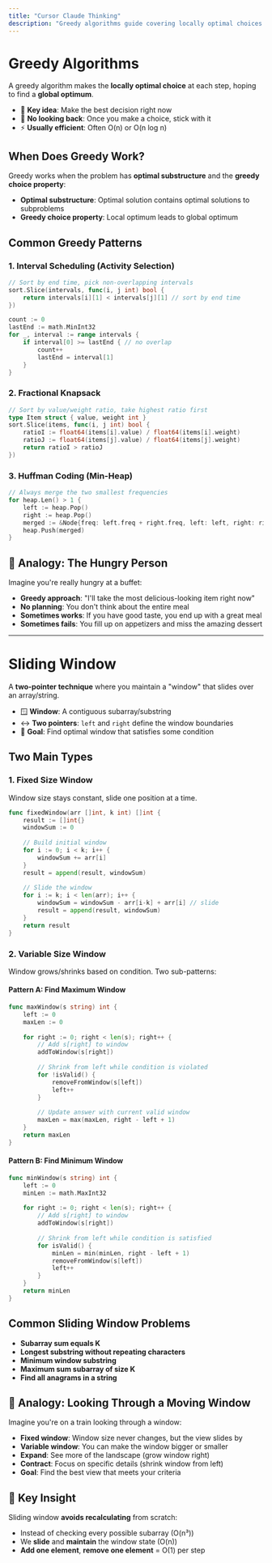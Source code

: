 ```yaml
---
title: "Cursor Claude Thinking"
description: "Greedy algorithms guide covering locally optimal choices and key insights for problem solving"
---
```


# Greedy Algorithms

A greedy algorithm makes the **locally optimal choice** at each step, hoping to find a **global optimum**.

* 🎯 **Key idea**: Make the best decision right now
* 🚫 **No looking back**: Once you make a choice, stick with it
* ⚡ **Usually efficient**: Often O(n) or O(n log n)

## When Does Greedy Work?

Greedy works when the problem has **optimal substructure** and the **greedy choice property**:

* **Optimal substructure**: Optimal solution contains optimal solutions to subproblems
* **Greedy choice property**: Local optimum leads to global optimum

## Common Greedy Patterns

### 1. **Interval Scheduling** (Activity Selection)
```go
// Sort by end time, pick non-overlapping intervals
sort.Slice(intervals, func(i, j int) bool {
    return intervals[i][1] < intervals[j][1] // sort by end time
})

count := 0
lastEnd := math.MinInt32
for _, interval := range intervals {
    if interval[0] >= lastEnd { // no overlap
        count++
        lastEnd = interval[1]
    }
}
```

### 2. **Fractional Knapsack** 
```go
// Sort by value/weight ratio, take highest ratio first
type Item struct { value, weight int }
sort.Slice(items, func(i, j int) bool {
    ratioI := float64(items[i].value) / float64(items[i].weight)
    ratioJ := float64(items[j].value) / float64(items[j].weight)
    return ratioI > ratioJ
})
```

### 3. **Huffman Coding** (Min-Heap)
```go
// Always merge the two smallest frequencies
for heap.Len() > 1 {
    left := heap.Pop()
    right := heap.Pop()
    merged := &Node{freq: left.freq + right.freq, left: left, right: right}
    heap.Push(merged)
}
```

## 🧠 Analogy: The Hungry Person

Imagine you're really hungry at a buffet:

* **Greedy approach**: "I'll take the most delicious-looking item right now"
* **No planning**: You don't think about the entire meal
* **Sometimes works**: If you have good taste, you end up with a great meal
* **Sometimes fails**: You fill up on appetizers and miss the amazing dessert

---

# Sliding Window

A **two-pointer technique** where you maintain a "window" that slides over an array/string.

* 🪟 **Window**: A contiguous subarray/substring
* ↔️ **Two pointers**: `left` and `right` define the window boundaries
* 🎯 **Goal**: Find optimal window that satisfies some condition

## Two Main Types

### 1. **Fixed Size Window**
Window size stays constant, slide one position at a time.

```go
func fixedWindow(arr []int, k int) []int {
    result := []int{}
    windowSum := 0
    
    // Build initial window
    for i := 0; i < k; i++ {
        windowSum += arr[i]
    }
    result = append(result, windowSum)
    
    // Slide the window
    for i := k; i < len(arr); i++ {
        windowSum = windowSum - arr[i-k] + arr[i] // slide
        result = append(result, windowSum)
    }
    return result
}
```

### 2. **Variable Size Window**
Window grows/shrinks based on condition. Two sub-patterns:

#### **Pattern A: Find Maximum Window**
```go
func maxWindow(s string) int {
    left := 0
    maxLen := 0
    
    for right := 0; right < len(s); right++ {
        // Add s[right] to window
        addToWindow(s[right])
        
        // Shrink from left while condition is violated
        for !isValid() {
            removeFromWindow(s[left])
            left++
        }
        
        // Update answer with current valid window
        maxLen = max(maxLen, right - left + 1)
    }
    return maxLen
}
```

#### **Pattern B: Find Minimum Window**
```go
func minWindow(s string) int {
    left := 0
    minLen := math.MaxInt32
    
    for right := 0; right < len(s); right++ {
        // Add s[right] to window
        addToWindow(s[right])
        
        // Shrink from left while condition is satisfied
        for isValid() {
            minLen = min(minLen, right - left + 1)
            removeFromWindow(s[left])
            left++
        }
    }
    return minLen
}
```

## Common Sliding Window Problems

* **Subarray sum equals K**
* **Longest substring without repeating characters**
* **Minimum window substring**
* **Maximum sum subarray of size K**
* **Find all anagrams in a string**

## 🧠 Analogy: Looking Through a Moving Window

Imagine you're on a train looking through a window:

* **Fixed window**: Window size never changes, but the view slides by
* **Variable window**: You can make the window bigger or smaller
* **Expand**: See more of the landscape (grow window right)
* **Contract**: Focus on specific details (shrink window from left)
* **Goal**: Find the best view that meets your criteria

## 🔑 Key Insight

Sliding window **avoids recalculating** from scratch:
* Instead of checking every possible subarray (O(n³))
* We **slide** and **maintain** the window state (O(n))
* **Add one element**, **remove one element** = O(1) per step

